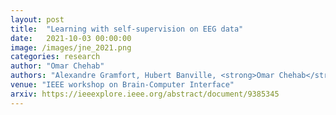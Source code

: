 ```yaml
---
layout: post
title:  "Learning with self-supervision on EEG data"
date:   2021-10-03 00:00:00
image: /images/jne_2021.png
categories: research
author: "Omar Chehab"
authors: "Alexandre Gramfort, Hubert Banville, <strong>Omar Chehab</strong>, Aapo Hyv{\"a}rinen, Denis Engemann"
venue: "IEEE workshop on Brain-Computer Interface"
arxiv: https://ieeexplore.ieee.org/abstract/document/9385345
---
```

